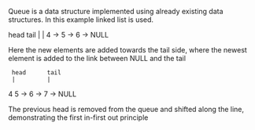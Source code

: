 Queue is a data structure implemented using already existing data structures.
In this example linked list is used.

head      tail
|         |
4 -> 5 -> 6 -> NULL

Here the new elements are added towards the tail side, where the newest element is added to the link between NULL and the tail

     head      tail
     |         |
4    5 -> 6 -> 7 -> NULL

The previous head is removed from the queue and shifted along the line, demonstrating the first in-first out principle

